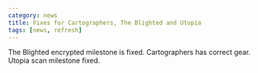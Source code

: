 ```yaml
---
category: news
title: Fixes for Cartographers, The Blighted and Utopia
tags: [news, refresh]
---
```


The Blighted encrypted milestone is fixed. Cartographers has correct gear. Utopia scan milestone fixed.